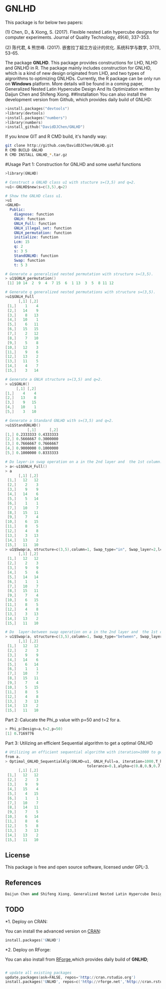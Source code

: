 # GNLHD

This package is for below two papers:

(1) Chen, D., & Xiong, S. (2017). Flexible nested Latin hypercube designs for computer experiments. Journal of Quality Technology, 49(4), 337-353.

(2) 陈代君, & 熊世峰. (2017). 嵌套拉丁超立方设计的优化. 系统科学与数学, 37(1), 53-65.

The package **GNLHD**. This package provides constructions for LHD, NLHD and GNLHD in R. The package  mainly includes
construction for GNLHD, which is a kind of new design originated from LHD, and two types of algrorithms to optimizing
GNLHDs. Currently, the R package can be only run on **Windows** platform. More details will be found in a coming paper,
Generalized Nested Latin Hypercube Design And Its Optimization written by Daijun Chen and Shifeng Xiong.
##Installation
You can also install the development version from Github, which provides daily build of
GNLHD:

```s
>install.packages("devtools")
>library(devtools)
>install.packages("numbers")
>library(numbers)
>install_github("DavidDJChen/GNLHD")
```

If you know GIT and R CMD build, it's handly way:

```bash
git clone http://github.com/DavidDJChen/GNLHD.git
R CMD BUILD GNLHD
R CMD INSTALL GNLHD_*.tar.gz
```

#Usage
Part 1: Construction for GNLHD and some useful functions
```s
>library(GNLHD)

# Construct a GNLHD class u1 with stucture s=(3,5) and q=2.
>u1<-GNLHD$new(s=c(3,5),q=2)

# Show the GNLHD class u1.
>u1
<GNLHD>
  Public:
    diagnose: function
    GNLH: function
    GNLH_Full: function
    GNLH_illegal_set: function
    GNLH_permutation: function
    initialize: function
    Lcm: 15
    q: 2
    s: 3 5
    StandGNLHD: function
    Swap: function
    t: 5 3

# Generate a generalzied nested permutation with structure s=(3,5).
> u1$GNLH_permutation()
 [1] 10 14  2  9  4  7 15  6  1 13  3  5  8 11 12

# Generate q generalized nested permutations with structure s=(3,5).
>u1$GNLH_Full
      [,1] [,2]
 [1,]    1    4
 [2,]   14    9
 [3,]    8   13
 [4,]   10    1
 [5,]    6   11
 [6,]   15   15
 [7,]    2   12
 [8,]    7   10
 [9,]    5    8
[10,]   12    3
[11,]    9    6
[12,]   13    2
[13,]   11    5
[14,]    4    7
[15,]    3   14

# Generate a GNLH structure s=(3,5) and q=2.
> u1$GNLH()
     [,1] [,2]
[1,]    4    4
[2,]   13    8
[3,]    9   15
[4,]   10    1
[5,]    3   10

# Generate a Standard GNLHD with s=(3,5) and q=2.
>u1$StandGNLHD()
          [,1]      [,2]
[1,] 0.2333333 0.4333333
[2,] 0.5666667 0.3000000
[3,] 0.7666667 0.7666667
[4,] 0.9000000 0.1000000
[5,] 0.1000000 0.8333333

# Do layer-in swap operation on a in the 2nd layer and  the 1st column.
> a<-u1$GNLH_Full()
> a
      [,1] [,2]
 [1,]   12   12
 [2,]    2    3
 [3,]    9    9
 [4,]   14    6
 [5,]    5   14
 [6,]    1    1
 [7,]   10    7
 [8,]   15   11
 [9,]    7    4
[10,]    6   15
[11,]    8    5
[12,]    4    8
[13,]    3   13
[14,]   13    2
[15,]   11   10
> u1$Swap(a, structure=c(3,5),column=1, Swap_type="in", Swap_layer=2,lcm=15) 
      [,1] [,2]
 [1,]   12   12
 [2,]    2    3
 [3,]    9    9
 [4,]    5    6
 [5,]   14   14
 [6,]    1    1
 [7,]   10    7
 [8,]   15   11
 [9,]    7    4
[10,]    6   15
[11,]    8    5
[12,]    4    8
[13,]    3   13
[14,]   13    2
[15,]   11   10

# Do  layer-between swap operation on a in the 2nd layer and  the 1st column.
> u1$Swap(a, structure=c(3,5),column=1, Swap_type="between", Swap_layer=2,lcm=15) 
      [,1] [,2]
 [1,]   12   12
 [2,]    2    3
 [3,]    9    9
 [4,]   14    6
 [5,]    6   14
 [6,]    1    1
 [7,]   10    7
 [8,]   15   11
 [9,]    7    4
[10,]    5   15
[11,]    8    5
[12,]    4    8
[13,]    3   13
[14,]   13    2
[15,]   11   10
```
Part 2: Calucate the Phi_p value with p=50 and t=2 for a.

```s
> Phi_p(Design=a,t=2,p=50)
[1] 0.7169776
```

Part 3: Utilizing an efficient Sequential algorithm to get a optimal GNLHD

```s
# Utilizing an efficient sequential algorithm with iteration=1000 to get a optimal GNLHD
from a.
> Optimal_GNLHD_SequentialAlg(GNLHD=u1, GNLH_Full=a, iteration=1000,T_h_initial=0.1,M=100,J=6,t=2,p=50,
                                     tolerance=0.1,alpha=c(0.8,0.9,0.7))
      [,1] [,2]
 [1,]   12   12
 [2,]    2    3
 [3,]    9    9
 [4,]   15    4
 [5,]    4   15
 [6,]    1    1
 [7,]   10    7
 [8,]   14   11
 [9,]    7    5
[10,]    6   14
[11,]    8    6
[12,]    5    8
[13,]    3   13
[14,]   13    2
[15,]   11   10

```
## License

This package is free and open source software, licensed under GPL-3.

## References

```s
Daijun Chen and Shifeng Xiong, Generalized Nested Latin Hypercube Design and Its Optimization.
```

## TODO

*1. Deploy on CRAN:

You can install the advanced version on [CRAN](http://cran.r-project.org/package=GNLHD):

```s
install.packages('GNLHD')
```

*2. Deploy on RForge:

You can also install from [RForge](http://rforge.net/GNLHD/),which provides daily build of **GNLHD**;

```s

# update all existing packages
update.packages(ask=FALSE, repos='http://cran.rstudio.org')
install.packages('GNLHD', repos=c('http://rforge.net','http://cran.rstudio.org'),type='source')









